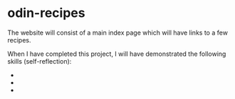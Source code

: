 # odin-recipes
The website will consist of a main index page which will have links to a few recipes. 

When I have completed this project, I will have demonstrated the following skills (self-reflection):

-

-

-